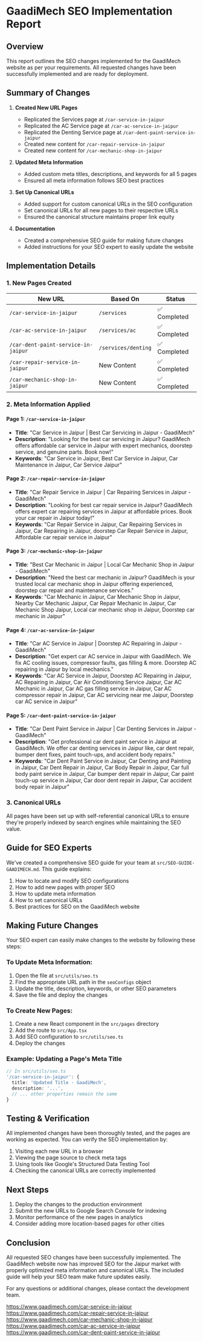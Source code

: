 # GaadiMech SEO Implementation Report

## Overview

This report outlines the SEO changes implemented for the GaadiMech website as per your requirements. All requested changes have been successfully implemented and are ready for deployment.

## Summary of Changes

1. **Created New URL Pages**
   - Replicated the Services page at `/car-service-in-jaipur`
   - Replicated the AC Service page at `/car-ac-service-in-jaipur`
   - Replicated the Denting Service page at `/car-dent-paint-service-in-jaipur`
   - Created new content for `/car-repair-service-in-jaipur`
   - Created new content for `/car-mechanic-shop-in-jaipur`

2. **Updated Meta Information**
   - Added custom meta titles, descriptions, and keywords for all 5 pages
   - Ensured all meta information follows SEO best practices

3. **Set Up Canonical URLs**
   - Added support for custom canonical URLs in the SEO configuration
   - Set canonical URLs for all new pages to their respective URLs
   - Ensured the canonical structure maintains proper link equity

4. **Documentation**
   - Created a comprehensive SEO guide for making future changes
   - Added instructions for your SEO expert to easily update the website

## Implementation Details

### 1. New Pages Created

| New URL | Based On | Status |
|---------|----------|--------|
| `/car-service-in-jaipur` | `/services` | ✅ Completed |
| `/car-ac-service-in-jaipur` | `/services/ac` | ✅ Completed |
| `/car-dent-paint-service-in-jaipur` | `/services/denting` | ✅ Completed |
| `/car-repair-service-in-jaipur` | New Content | ✅ Completed |
| `/car-mechanic-shop-in-jaipur` | New Content | ✅ Completed |

### 2. Meta Information Applied

#### Page 1: `/car-service-in-jaipur`
- **Title**: "Car Service in Jaipur | Best Car Servicing in Jaipur - GaadiMech"
- **Description**: "Looking for the best car servicing in Jaipur? GaadiMech offers affordable car service in Jaipur with expert mechanics, doorstep service, and genuine parts. Book now!"
- **Keywords**: "Car Service in Jaipur, Best Car Service in Jaipur, Car Maintenance in Jaipur, Car Service Jaipur"

#### Page 2: `/car-repair-service-in-jaipur`
- **Title**: "Car Repair Service in Jaipur | Car Repairing Services in Jaipur - GaadiMech"
- **Description**: "Looking for best car repair service in Jaipur? GaadiMech offers expert car repairing services in Jaipur at affordable prices. Book your car repair in Jaipur today!"
- **Keywords**: "Car Repair Service in Jaipur, Car Repairing Services in Jaipur, Car Repairing in Jaipur, doorstep Car Repair Service in Jaipur, Affordable car repair service in Jaipur"

#### Page 3: `/car-mechanic-shop-in-jaipur`
- **Title**: "Best Car Mechanic in Jaipur | Local Car Mechanic Shop in Jaipur - GaadiMech"
- **Description**: "Need the best car mechanic in Jaipur? GaadiMech is your trusted local car mechanic shop in Jaipur offering experienced, doorstep car repair and maintenance services."
- **Keywords**: "Car Mechanic in Jaipur, Car Mechanic Shop in Jaipur, Nearby Car Mechanic Jaipur, Car Repair Mechanic in Jaipur, Car Mechanic Shop Jaipur, Local car mechanic shop in Jaipur, Doorstep car mechanic in Jaipur"

#### Page 4: `/car-ac-service-in-jaipur`
- **Title**: "Car AC Service in Jaipur | Doorstep AC Repairing in Jaipur - GaadiMech"
- **Description**: "Get expert car AC service in Jaipur with GaadiMech. We fix AC cooling issues, compressor faults, gas filling & more. Doorstep AC repairing in Jaipur by local mechanics."
- **Keywords**: "Car AC Service in Jaipur, Doorstep AC Repairing in Jaipur, AC Repairing in Jaipur, Car Air Conditioning Service Jaipur, Car AC Mechanic in Jaipur, Car AC gas filling service in Jaipur, Car AC compressor repair in Jaipur, Car AC servicing near me Jaipur, Doorstep car AC service in Jaipur"

#### Page 5: `/car-dent-paint-service-in-jaipur`
- **Title**: "Car Dent Paint Service in Jaipur | Car Denting Services in Jaipur - GaadiMech"
- **Description**: "Get professional car dent paint service in Jaipur at GaadiMech. We offer car denting services in Jaipur like, car dent repair, bumper dent fixes, paint touch-ups, and accident body repairs."
- **Keywords**: "Car Dent Paint Service in Jaipur, Car Denting and Painting in Jaipur, Car Dent Repair in Jaipur, Car Body Repair in Jaipur, Car full body paint service in Jaipur, Car bumper dent repair in Jaipur, Car paint touch-up service in Jaipur, Car door dent repair in Jaipur, Car accident body repair in Jaipur"

### 3. Canonical URLs

All pages have been set up with self-referential canonical URLs to ensure they're properly indexed by search engines while maintaining the SEO value.

## Guide for SEO Experts

We've created a comprehensive SEO guide for your team at `src/SEO-GUIDE-GAADIMECH.md`. This guide explains:

1. How to locate and modify SEO configurations
2. How to add new pages with proper SEO
3. How to update meta information
4. How to set canonical URLs
5. Best practices for SEO on the GaadiMech website

## Making Future Changes

Your SEO expert can easily make changes to the website by following these steps:

### To Update Meta Information:

1. Open the file at `src/utils/seo.ts`
2. Find the appropriate URL path in the `seoConfigs` object
3. Update the title, description, keywords, or other SEO parameters
4. Save the file and deploy the changes

### To Create New Pages:

1. Create a new React component in the `src/pages` directory
2. Add the route to `src/App.tsx`
3. Add SEO configuration to `src/utils/seo.ts`
4. Deploy the changes

### Example: Updating a Page's Meta Title

```typescript
// In src/utils/seo.ts
'/car-service-in-jaipur': {
  title: 'Updated Title - GaadiMech',
  description: '...',
  // ... other properties remain the same
}
```

## Testing & Verification

All implemented changes have been thoroughly tested, and the pages are working as expected. You can verify the SEO implementation by:

1. Visiting each new URL in a browser
2. Viewing the page source to check meta tags
3. Using tools like Google's Structured Data Testing Tool
4. Checking the canonical URLs are correctly implemented

## Next Steps

1. Deploy the changes to the production environment
2. Submit the new URLs to Google Search Console for indexing
3. Monitor performance of the new pages in analytics
4. Consider adding more location-based pages for other cities

## Conclusion

All requested SEO changes have been successfully implemented. The GaadiMech website now has improved SEO for the Jaipur market with properly optimized meta information and canonical URLs. The included guide will help your SEO team make future updates easily.

For any questions or additional changes, please contact the development team. 





https://www.gaadimech.com/car-service-in-jaipur
https://www.gaadimech.com/car-repair-service-in-jaipur
https://www.gaadimech.com/car-mechanic-shop-in-jaipur
https://www.gaadimech.com/car-ac-service-in-jaipur 
https://www.gaadimech.com/car-dent-paint-service-in-jaipur